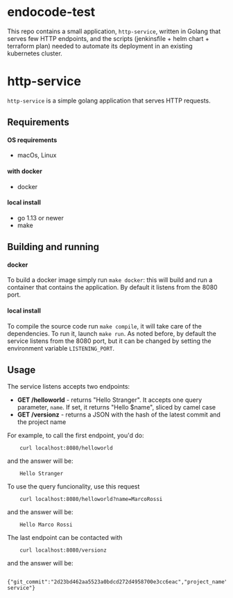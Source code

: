 # endocode-test

This repo contains a small application, `http-service`, written in Golang that serves few HTTP endpoints, and the scripts (jenkinsfile + helm chart + terraform plan) needed to automate its deployment in an existing kubernetes cluster.

# http-service

`http-service` is a simple golang application that serves HTTP requests. 

## Requirements

#### OS requirements
* macOs, Linux

#### with docker
* docker
#### local install
* go 1.13 or newer
* make

## Building and running

#### docker
To build a docker image simply run `make docker`: this will build and run a container that contains the application. By default it listens from the 8080 port.

#### local install
To compile the source code run `make compile`, it will take care of the dependencies.  To run it, launch `make run`. As noted before, by default the service listens from the 8080 port, but it can be changed by setting the environment variable `LISTENING_PORT`.

## Usage

The service listens accepts two endpoints:

* **GET /helloworld** - returns "Hello Stranger". It accepts one query parameter, `name`. If set, it returns "Hello $name", sliced by camel case
* **GET /versionz** - returns a JSON with the hash of the latest commit and the project name

For example, to call the first endpoint, you'd do: 
```shell
    curl localhost:8080/helloworld
```

and the answer will be:
```
    Hello Stranger
```

To use the query funcionality, use this request
```shell
    curl localhost:8080/helloworld?name=MarcoRossi
```

and the answer will be:
```
    Hello Marco Rossi
```

The last endpoint can be contacted with
```
    curl localhost:8080/versionz
```

and the answer will be:
```
    {"git_commit":"2d23bd462aa5523a0bdcd272d4958700e3cc6eac","project_name":"http-service"}
```
